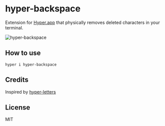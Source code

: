 
# hyper-backspace

Extension for [Hyper.app](https://hyper.is) that physically removes deleted characters in your terminal.

![hyper-backspace](https://user-images.githubusercontent.com/184220/55084811-dc751f80-50a5-11e9-9eea-af3661cb6aa9.gif)


## How to use

`hyper i hyper-backspace`

## Credits

Inspired by [hyper-letters](https://github.com/KeeTraxx/hyper-letters)

## License

MIT
